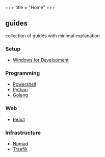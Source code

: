 +++
title = "Home"
+++

## guides
collection of guides with minimal explanation

### Setup

- [Windows for Development](/posts/windows_development_environment)

### Programming

- [Powershell](/posts/powershell)
- [Python](/posts/python)
- [Golang](/posts/golang/)

### Web

- [React](/posts/react)

### Infrastructure

- [Nomad](/posts/nomad)
- [Traefik](/posts/traefik)
